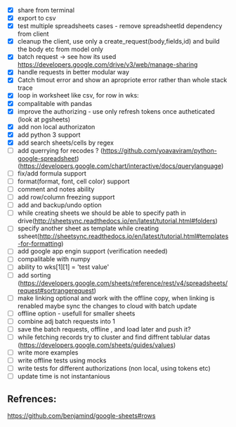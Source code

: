 - [x] share from terminal
- [x] export to csv
- [x] test multiple spreadsheets cases - remove spreadsheetId dependency from client
- [x] cleanup the client, use only a create_request(body,fields,id) and build the body etc from model only 
- [x] batch request -> see how its used https://developers.google.com/drive/v3/web/manage-sharing
- [x] handle requests in better modular way 
- [x] Catch timout error and show an apropriote error rather than whole stack trace
- [x] loop in worksheet like csv, for row in wks:
- [x] compalitable with pandas
- [x] improve the authorizing - use only refresh tokens once autheticated (look at pgsheets)
- [x] add non local authorizaton
- [x] add python 3 support
- [x] add search sheets/cells by regex
- [ ] add querrying for recodes ? (https://github.com/yoavaviram/python-google-spreadsheet)(https://developers.google.com/chart/interactive/docs/querylanguage)
- [ ] fix/add formula support
- [ ] format(format, font, cell color) support
- [ ] comment and notes ability
- [ ] add row/column freezing support
- [ ] add and backup/undo option
- [ ] while creating sheets we should be able to specify path in drive(http://sheetsync.readthedocs.io/en/latest/tutorial.html#folders)
- [ ] specify another sheet as template while creating ssheet(http://sheetsync.readthedocs.io/en/latest/tutorial.html#templates-for-formatting)
- [ ] add google app engin support (verification needed)
- [ ] compalitable with numpy
- [ ] ability to wks[1][1] = 'test value'
- [ ] add sorting (https://developers.google.com/sheets/reference/rest/v4/spreadsheets/request#sortrangerequest)
- [ ] make linking optional and work with the offline copy, when linking is renabled maybe sync the changes to cloud with batch update
- [ ] offline option - usefull for smaller sheets
- [ ] combine adj batch requests into 1
- [ ] save the batch requests, offline , and load later and push it?
- [ ] while fetching records try to cluster and find diffrent tablular datas (https://developers.google.com/sheets/guides/values)
- [ ] write more examples
- [ ] write offline tests using mocks
- [ ] write tests for different authorizations (non local, using tokens etc)
- [ ] update time is not instantanious

## Refrences:
https://github.com/benjamind/google-sheets#rows
